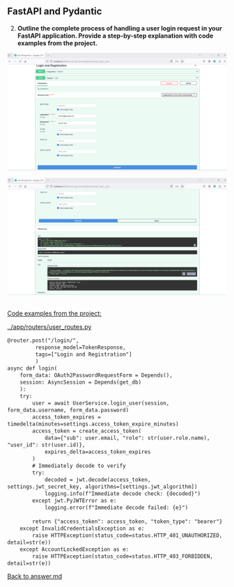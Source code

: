 ## FastAPI and Pydantic

2. **Outline the complete process of handling a user login request in your FastAPI application. Provide a step-by-step explanation with code examples from the project.**
<p>

![User Login](../screenshots/homework02/02/user_login.png)

![User Login - Successful Response (200)](../screenshots/homework02/02/user_login_successful_response_200.png)

<br><u>Code examples from the project:</u>

[../app/routers/user_routes.py](../app/routers/user_routes.py)
<p>

    @router.post("/login/",
             response_model=TokenResponse, 
             tags=["Login and Registration"]
             )
    async def login(
        form_data: OAuth2PasswordRequestForm = Depends(),
        session: AsyncSession = Depends(get_db)
        ):
        try:
            user = await UserService.login_user(session, form_data.username, form_data.password)
            access_token_expires = timedelta(minutes=settings.access_token_expire_minutes)
            access_token = create_access_token(
                data={"sub": user.email, "role": str(user.role.name), "user_id": str(user.id)},
                expires_delta=access_token_expires
            )
            # Immediately decode to verify
            try:
                decoded = jwt.decode(access_token, settings.jwt_secret_key, algorithms=[settings.jwt_algorithm])
                logging.info(f"Immediate decode check: {decoded}")
            except jwt.PyJWTError as e:
                logging.error(f"Immediate decode failed: {e}")
            
            return {"access_token": access_token, "token_type": "bearer"}
        except InvalidCredentialsException as e:
            raise HTTPException(status_code=status.HTTP_401_UNAUTHORIZED, detail=str(e))
        except AccountLockedException as e:
            raise HTTPException(status_code=status.HTTP_403_FORBIDDEN, detail=str(e))
<p>

[Back to answer.md](../answer.md)
